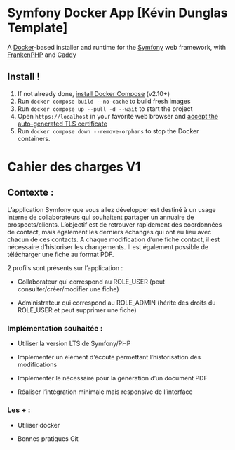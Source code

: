 # Symfony Docker App [Kévin Dunglas Template]

A [Docker](https://www.docker.com/)-based installer and runtime for the [Symfony](https://symfony.com) web framework,
with [FrankenPHP](https://frankenphp.dev) and [Caddy](https://caddyserver.com/)

## Install !

1. If not already done, [install Docker Compose](https://docs.docker.com/compose/install/) (v2.10+)
2. Run `docker compose build --no-cache` to build fresh images
3. Run `docker compose up --pull -d --wait` to start the project
4. Open `https://localhost` in your favorite web browser and [accept the auto-generated TLS certificate](https://stackoverflow.com/a/15076602/1352334)
5. Run `docker compose down --remove-orphans` to stop the Docker containers.

# Cahier des charges V1

## Contexte :

L’application Symfony que vous allez développer est destiné à un usage interne de collaborateurs qui souhaitent partager un annuaire de prospects/clients. L’objectif est de retrouver rapidement des coordonnées de contact, mais également les derniers échanges qui ont eu lieu avec chacun de ces contacts. A chaque modification d’une fiche contact, il est nécessaire d’historiser les changements. Il est également possible de télécharger une fiche au format PDF.

2 profils sont présents sur l’application :

- Collaborateur qui correspond au ROLE_USER (peut consulter/créer/modifier une fiche)

- Administrateur qui correspond au ROLE_ADMIN (hérite des droits du ROLE_USER et peut supprimer une fiche)

### Implémentation souhaitée :

- Utiliser la version LTS de Symfony/PHP

- Implémenter un élément d’écoute permettant l’historisation des modifications

- Implémenter le nécessaire pour la génération d’un document PDF

- Réaliser l’intégration minimale mais responsive de l’interface

### Les + :

- Utiliser docker

- Bonnes pratiques Git


